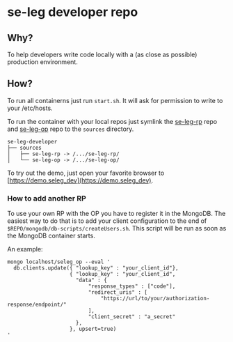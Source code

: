 # se-leg developer repo

## Why?

To help developers write code locally with a (as close as possible) production environment.

## How?

To run all containerns just run `start.sh`. It will ask for permission to write to your /etc/hosts.

To run the container with your local repos just symlink the [se-leg-rp](https://github.com/SUNET/se-leg-rp/) repo and [se-leg-op](https://github.com/SUNET/se-leg-op/) repo to the `sources` directory.


    se-leg-developer
    ├── sources
    │   ├── se-leg-rp -> /.../se-leg-rp/
    │   └── se-leg-op -> /.../se-leg-op/

To try out the demo, just open your favorite browser to [https://demo.seleg_dev](https://demo.seleg_dev).

### How to add another RP

To use your own RP with the OP you have to register it in the MongoDB. The easiest way to do that is to add your client configuration to the end of `$REPO/mongodb/db-scripts/createUsers.sh`. This script will be run as soon as the MongoDB container starts.

An example:
```
mongo localhost/seleg_op --eval '
  db.clients.update({ "lookup_key" : "your_client_id"},
                    { "lookup_key" : "your_client_id",
                      "data" : {
                          "response_types" : ["code"],
                          "redirect_uris" : [
                              "https://url/to/your/authorization-response/endpoint/"
                          ],
                          "client_secret" : "a_secret"
                      },
                    }, upsert=true)
'
```

